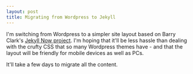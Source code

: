 ```yaml
---
layout: post
title: Migrating from Wordpress to Jekyll
---
```


I'm switching from Wordpress to a simpler site layout based on Barry Clark's
[Jekyll Now project](https://github.com/barryclark/jekyll-now).  I'm hoping 
that it'll be less hassle than dealing with the crufty CSS that so many 
Wordpress themes have - and that the layout will be friendly for mobile 
devices as well as PCs.

It'll take a few days to migrate all the content.
